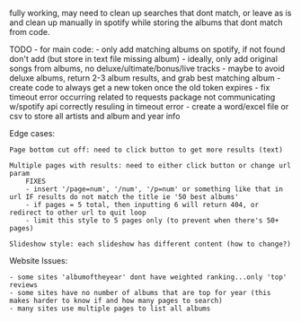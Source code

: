 fully working, may need to clean up searches that dont match, or leave as is and clean up manually in spotify while storing the albums that dont match from code.

TODO
        - for main code:
                - only add matching albums on spotify, if not found don't add (but store in text file missing album)
                - ideally, only add original songs from albums, no deluxe/ultimate/bonus/live tracks
                        - maybe to avoid deluxe albums, return 2-3 album results, and grab best matching album
        - create code to always get a new token once the old token expires
        - fix timeout error occurring related to requests package not communicating w/spotify api correctly resuling in timeout error
        - create a word/excel file or csv to store all artists and album and year info

Edge cases:

	Page bottom cut off: need to click button to get more results (text)

	Multiple pages with results: need to either click button or change url param
        FIXES
        - insert '/page=num', '/num', '/p=num' or something like that in url IF results do not match the title ie '50 best albums'
        - if pages = 5 total, then inputting 6 will return 404, or redirect to other url to quit loop
        - limit this style to 5 pages only (to prevent when there's 50+ pages)

	Slideshow style: each slideshow has different content (how to change?)


Website Issues:

    - some sites 'albumoftheyear' dont have weighted ranking...only 'top' reviews
    - some sites have no number of albums that are top for year (this makes harder to know if and how many pages to search) 
    - many sites use multiple pages to list all albums